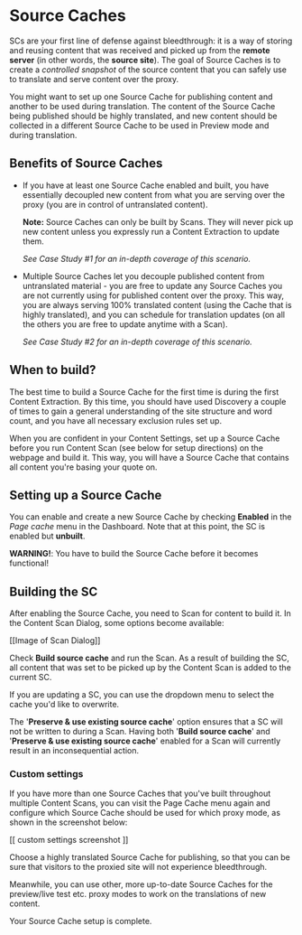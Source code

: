 # Source Caches

SCs are your first line of defense against bleedthrough: it is a way
of storing and reusing content that was received and picked up from
the **remote server** (in other words, the **source site**). The goal
of Source Caches is to create a _controlled snapshot_ of the source
content that you can safely use to translate and serve content over
the proxy.

You might want to set up one Source Cache for publishing content and
another to be used during translation. The content of the Source Cache
being published should be highly translated, and new content should be
collected in a different Source Cache to be used in Preview mode and
during translation.

## Benefits of Source Caches

- If you have at least one Source Cache enabled and built, you have
  essentially decoupled new content from what you are serving over the
  proxy (you are in control of untranslated content). 
  
  **Note:** Source Caches can only be built by Scans. They will
  never pick up new content unless you expressly run a Content
  Extraction to update them.
  
  _See Case Study #1 for an in-depth coverage of this scenario._
  
- Multiple Source Caches let you decouple published content from
  untranslated material - you are free to update any Source Caches you
  are not currently using for published content over the proxy. This
  way, you are always serving 100% translated content (using the Cache
  that is highly translated), and you can schedule for translation
  updates (on all the others you are free to update anytime with a
  Scan).
  
  _See Case Study #2 for an in-depth coverage of this scenario._

## When to build?

The best time to build a Source Cache for the first time is during the
first Content Extraction. By this time, you should have used Discovery
a couple of times to gain a general understanding of the site
structure and word count, and you have all necessary exclusion rules
set up.

When you are confident in your Content Settings, set up a Source Cache
before you run Content Scan (see below for setup directions) on the
webpage and build it. This way, you will have a Source Cache that
contains all content you're basing your quote on.

## Setting up a Source Cache

You can enable and create a new Source Cache by checking **Enabled**
in the _Page cache_ menu in the Dashboard. Note that at this point,
the SC is enabled but **unbuilt**.

**WARNING!**: You have to build the Source Cache before it becomes functional!

## Building the SC

After enabling the Source Cache, you need to Scan for content to build
it. In the Content Scan Dialog, some options become available:

[[Image of Scan Dialog]]

Check **Build source cache** and run the Scan. As a result of building
the SC, all content that was set to be picked up by the Content Scan
is added to the current SC. 

If you are updating a SC, you can use the dropdown menu to select the
cache you'd like to overwrite.

The '**Preserve & use existing source cache**' option ensures that a
SC will not be written to during a Scan. Having both '**Build source
cache**' and '**Preserve & use existing source cache**' enabled for a
Scan will currently result in an inconsequential action.

### Custom settings

If you have more than one Source Caches that you've built throughout
multiple Content Scans, you can visit the Page Cache menu again and
configure which Source Cache should be used for which proxy mode, as
shown in the screenshot below:

[[ custom settings screenshot ]]

Choose a highly translated Source Cache for publishing, so that you
can be sure that visitors to the proxied site will not experience
bleedthrough.

Meanwhile, you can use other, more up-to-date Source Caches for the
preview/live test etc. proxy modes to work on the translations of new
content.

Your Source Cache setup is complete.


